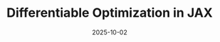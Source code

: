 ---
title: "Differentiable Optimization in JAX"
date: 2025-10-02
ccategories: 
  -tutorials
permalink: tutorials/Optimization/
---
